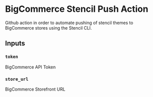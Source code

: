 # BigCommerce Stencil Push Action

Github action in order to automate pushing of stencil themes to BigCommerce stores using the Stencil CLI.

## Inputs
### `token`

BigCommerce API Token

### `store_url`
BigCommerce Storefront URL